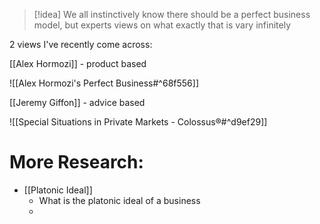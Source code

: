 > [!idea]
> We all instinctively know there should be a perfect business model, but experts views on what exactly that is vary infinitely

2 views I've recently come across:

[[Alex Hormozi]] - product based

![[Alex Hormozi's Perfect Business#^68f556]]

[[Jeremy Giffon]] - advice based

![[Special Situations in Private Markets - Colossus®#^d9ef29]]

# More Research:
- [[Platonic Ideal]]
	- What is the platonic ideal of a business
	- 